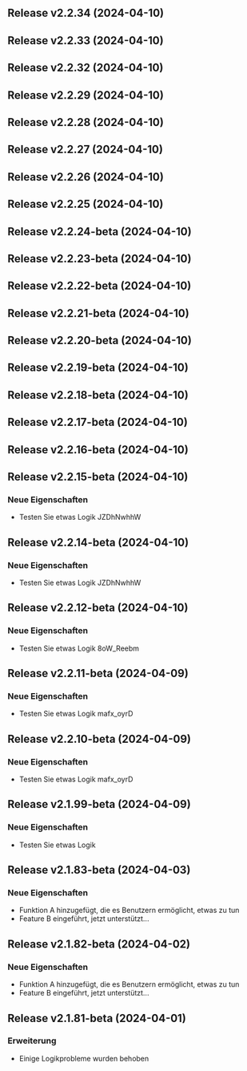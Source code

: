 ## Release v2.2.34 (2024-04-10)

## Release v2.2.33 (2024-04-10)

## Release v2.2.32 (2024-04-10)

## Release v2.2.29 (2024-04-10)

## Release v2.2.28 (2024-04-10)

## Release v2.2.27 (2024-04-10)

## Release v2.2.26 (2024-04-10)

## Release v2.2.25 (2024-04-10)

## Release v2.2.24-beta (2024-04-10)

## Release v2.2.23-beta (2024-04-10)

## Release v2.2.22-beta (2024-04-10)

## Release v2.2.21-beta (2024-04-10)

## Release v2.2.20-beta (2024-04-10)

## Release v2.2.19-beta (2024-04-10)

## Release v2.2.18-beta (2024-04-10)

## Release v2.2.17-beta (2024-04-10)

## Release v2.2.16-beta (2024-04-10)

## Release v2.2.15-beta (2024-04-10)

### Neue Eigenschaften

- Testen Sie etwas Logik JZDhNwhhW

## Release v2.2.14-beta (2024-04-10)

### Neue Eigenschaften

- Testen Sie etwas Logik JZDhNwhhW

## Release v2.2.12-beta (2024-04-10)

### Neue Eigenschaften

- Testen Sie etwas Logik 8oW_Reebm

## Release v2.2.11-beta (2024-04-09)

### Neue Eigenschaften

- Testen Sie etwas Logik mafx_oyrD

## Release v2.2.10-beta (2024-04-09)

### Neue Eigenschaften

- Testen Sie etwas Logik mafx_oyrD

## Release v2.1.99-beta (2024-04-09)

### Neue Eigenschaften

- Testen Sie etwas Logik

## Release v2.1.83-beta (2024-04-03)

### Neue Eigenschaften

- Funktion A hinzugefügt, die es Benutzern ermöglicht, etwas zu tun
- Feature B eingeführt, jetzt unterstützt...

## Release v2.1.82-beta (2024-04-02)

### Neue Eigenschaften

- Funktion A hinzugefügt, die es Benutzern ermöglicht, etwas zu tun
- Feature B eingeführt, jetzt unterstützt...

## Release v2.1.81-beta (2024-04-01)

### Erweiterung

- Einige Logikprobleme wurden behoben
